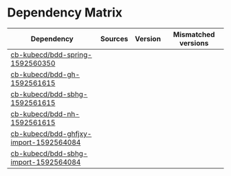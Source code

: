 # Dependency Matrix

Dependency | Sources | Version | Mismatched versions
---------- | ------- | ------- | -------------------
[cb-kubecd/bdd-spring-1592560350](https://github.com/cb-kubecd/bdd-spring-1592560350.git) |  | []() | 
[cb-kubecd/bdd-gh-1592561615](https://github.com/cb-kubecd/bdd-gh-1592561615.git) |  | []() | 
[cb-kubecd/bdd-sbhg-1592561615](https://github.com/cb-kubecd/bdd-sbhg-1592561615.git) |  | []() | 
[cb-kubecd/bdd-nh-1592561615](https://github.com/cb-kubecd/bdd-nh-1592561615.git) |  | []() | 
[cb-kubecd/bdd-ghfjxy-import-1592564084](https://github.com/cb-kubecd/bdd-ghfjxy-import-1592564084.git) |  | []() | 
[cb-kubecd/bdd-sbhg-import-1592564084](https://github.com/cb-kubecd/bdd-sbhg-import-1592564084.git) |  | []() | 
